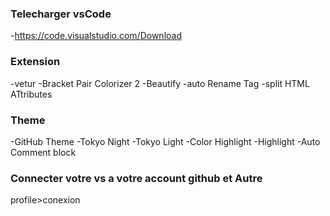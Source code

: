 ### Telecharger vsCode
-https://code.visualstudio.com/Download

### Extension
-vetur
-Bracket Pair Colorizer 2
-Beautify
-auto Rename Tag
-split HTML ATtributes

### Theme
-GitHub Theme
-Tokyo Night
-Tokyo Light
-Color Highlight
-Highlight
-Auto Comment block


### Connecter votre vs a votre account github et Autre
profile>conexion 
